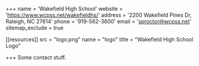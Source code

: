 +++
name = 'Wakefield High School'
website = 'https://www.wcpss.net/wakefieldhs/'
address = '2200 Wakefield Pines Dr, Raleigh, NC 27614'
phone = '919-562-3600'
email = 'sproctor@wcpss.net'
sitemap_exclude = true

[[resources]]
  src = "logo.png"
  name = "logo"
  title = "Wakefield High School Logo"

+++
Some contact stuff.
